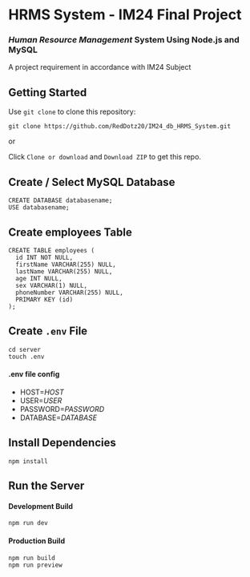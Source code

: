 # HRMS System - IM24 Final Project

### **_Human Resource Management_** System Using Node.js and MySQL

A project requirement in accordance with IM24 Subject

## Getting Started

Use `git clone` to clone this repository:

```
git clone https://github.com/RedDotz20/IM24_db_HRMS_System.git
```

or

Click `Clone or download` and `Download ZIP` to get this repo.

## Create / Select MySQL Database

```
CREATE DATABASE databasename;
USE databasename;
```

## Create employees Table

```
CREATE TABLE employees (
  id INT NOT NULL,
  firstName VARCHAR(255) NULL,
  lastName VARCHAR(255) NULL,
  age INT NULL,
  sex VARCHAR(1) NULL,
  phoneNumber VARCHAR(255) NULL,
  PRIMARY KEY (id)
);
```

## Create `.env` File

```console
cd server
touch .env
```

#### .env file config

- HOST=_HOST_
- USER=_USER_
- PASSWORD=_PASSWORD_
- DATABASE=_DATABASE_

## Install Dependencies

```console
npm install
```

## Run the Server

#### Development Build

```console
npm run dev
```

#### Production Build

```console
npm run build
npm run preview
```
